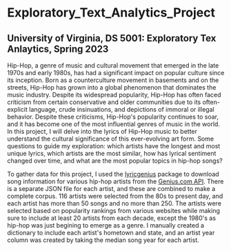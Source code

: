 # Exploratory_Text_Analytics_Project
## University of Virginia, DS 5001: Exploratory Tex Anlaytics, Spring 2023

Hip-Hop, a genre of music and cultural movement that emerged in the late 1970s and early 1980s, has had a significant impact on popular culture since its inception. Born as a counterculture movement in basements and on the streets, Hip-Hop has grown into a global phenomenon that dominates the music industry. Despite its widespread popularity, Hip-Hop has often faced criticism from certain conservative and older communities due to its often-explicit language, crude insinuations, and depictions of immoral or illegal behavior. Despite these criticisms, Hip-Hop's popularity continues to soar, and it has become one of the most influential genres of music in the world. In this project, I will delve into the lyrics of Hip-Hop music to better understand the cultural significance of this ever-evolving art form. Some questions to guide my exploration: which artists have the longest and most unique lyrics, which artists are the most similar, how has lyrical sentiment changed over time, and what are the most popular topics in hip-hop songs?

To gather data for this project, I used the [lyricgenius](https://pypi.org/project/lyricsgenius/) package to download song information for various hip-hop artists from the [Genius.com API](https://docs.genius.com/). There is a separate JSON file for each artist, and these are combined to make a complete corpus. 116 artists were selected from the 80s to present day, and each artist has more than 50 songs and no more than 250. The artists were selected based on popularity rankings from various websites while making sure to include at least 20 artists from each decade, except the 1980's as hip-hop was just begining to emerge as a genre. I manually created a dictionary to include each artist's hometown and state, and an artist year column was created by taking the median song year for each artist. 


